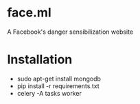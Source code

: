 face.ml
=======

A Facebook's danger sensibilization website


Installation
============

* sudo apt-get install mongodb
* pip install -r requirements.txt
* celery -A tasks worker